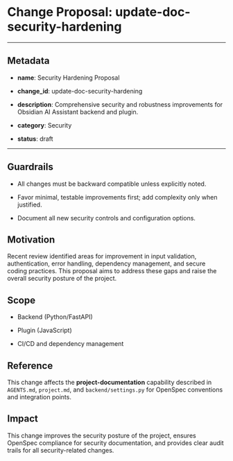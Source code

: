# Change Proposal: update-doc-security-hardening

---

## Metadata

- **name**: Security Hardening Proposal

- **change_id**: update-doc-security-hardening

- **description**: Comprehensive security and robustness improvements for Obsidian AI Assistant backend and plugin.

- **category**: Security

- **status**: draft

---

## Guardrails

- All changes must be backward compatible unless explicitly noted.

- Favor minimal, testable improvements first; add complexity only when justified.

- Document all new security controls and configuration options.

## Motivation

Recent review identified areas for improvement in input validation, authentication, error handling, dependency management, and secure coding practices. This proposal aims to address these gaps and raise the overall security posture of the project.

## Scope

- Backend (Python/FastAPI)

- Plugin (JavaScript)

- CI/CD and dependency management

## Reference

This change affects the **project-documentation** capability described in `AGENTS.md`, `project.md`, and `backend/settings.py` for OpenSpec conventions and integration points.

## Impact

This change improves the security posture of the project, ensures OpenSpec compliance for security documentation, and provides clear audit trails for all security-related changes.

